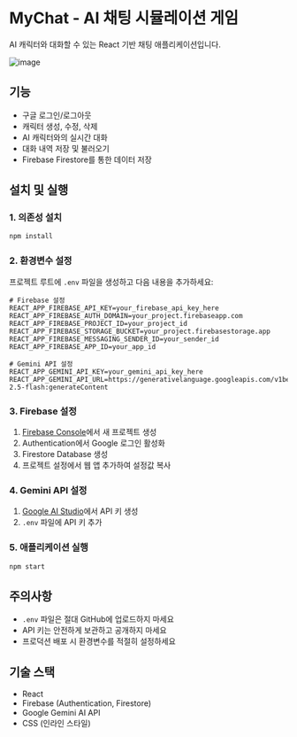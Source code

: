 # MyChat - AI 채팅 시뮬레이션 게임

AI 캐릭터와 대화할 수 있는 React 기반 채팅 애플리케이션입니다.

![image](https://github.com/user-attachments/assets/768471b9-5bc9-480b-a40d-4cefe11a1f85)


## 기능

- 구글 로그인/로그아웃
- 캐릭터 생성, 수정, 삭제
- AI 캐릭터와의 실시간 대화
- 대화 내역 저장 및 불러오기
- Firebase Firestore를 통한 데이터 저장

## 설치 및 실행

### 1. 의존성 설치
```bash
npm install
```

### 2. 환경변수 설정
프로젝트 루트에 `.env` 파일을 생성하고 다음 내용을 추가하세요:

```env
# Firebase 설정
REACT_APP_FIREBASE_API_KEY=your_firebase_api_key_here
REACT_APP_FIREBASE_AUTH_DOMAIN=your_project.firebaseapp.com
REACT_APP_FIREBASE_PROJECT_ID=your_project_id
REACT_APP_FIREBASE_STORAGE_BUCKET=your_project.firebasestorage.app
REACT_APP_FIREBASE_MESSAGING_SENDER_ID=your_sender_id
REACT_APP_FIREBASE_APP_ID=your_app_id

# Gemini API 설정
REACT_APP_GEMINI_API_KEY=your_gemini_api_key_here
REACT_APP_GEMINI_API_URL=https://generativelanguage.googleapis.com/v1beta/models/gemini-2.5-flash:generateContent
```

### 3. Firebase 설정
1. [Firebase Console](https://console.firebase.google.com/)에서 새 프로젝트 생성
2. Authentication에서 Google 로그인 활성화
3. Firestore Database 생성
4. 프로젝트 설정에서 웹 앱 추가하여 설정값 복사

### 4. Gemini API 설정
1. [Google AI Studio](https://makersuite.google.com/app/apikey)에서 API 키 생성
2. `.env` 파일에 API 키 추가

### 5. 애플리케이션 실행
```bash
npm start
```

## 주의사항

- `.env` 파일은 절대 GitHub에 업로드하지 마세요
- API 키는 안전하게 보관하고 공개하지 마세요
- 프로덕션 배포 시 환경변수를 적절히 설정하세요

## 기술 스택

- React
- Firebase (Authentication, Firestore)
- Google Gemini AI API
- CSS (인라인 스타일)
